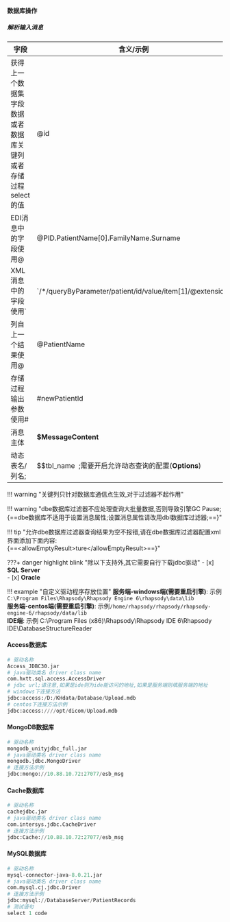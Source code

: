 #### **数据库操作**

##### 解析输入消息

| 字段                                                         | 含义/示例                                                    |
| ------------------------------------------------------------ | ------------------------------------------------------------ |
| 获得上一个数据集字段数据或者数据库关键列或者存储过程select的值 | @id                                                          |
| EDI消息中的字段使用@                                         | @PID.PatientName[0].FamilyName.Surname                       |
| XML消息中的字段使用`                                         | &#96;/*/queryByParameter/patient/id/value/item[1]/@extension&#96; |
| 列自上一个结果使用@                                          | @PatientName                                                 |
| 存储过程输出参数使用#                                        | #newPatientId                                                |
| 消息主体                                                     | **$MessageContent**                                          |
| 动态表名/列名;                                               | $$tbl_name&nbsp;&nbsp;;需要开启允许动态查询的配置(**Options**) |

!!! warning "关键列只针对数据库通信点生效,对于过滤器不起作用"

!!! warning "dbe数据库过滤器不应处理查询大批量数据,否则导致引擎GC Pause;<br>{==dbe数据库不适用于设置消息属性;设置消息属性请改用dbl数据库过滤器;==}"

!!! tip "允许dbe数据库过滤器查询结果为空不报错,请在dbe数据库过滤器配置xml界面添加下面内容:<br>{==&lt;allowEmptyResult&gt;ture&lt;/allowEmptyResult&gt;==}"

???+ danger highlight blink "除以下支持外,其它需要自行下载jdbc驱动"
	- [x] **SQL Server**<br>
    - [x] **Oracle**

!!! example  "自定义驱动程序存放位置"
     **服务端-windows端(需要重启引擎)**: 示例`C:\Program Files\Rhapsody\Rhapsody Engine 6\rhapsody\data\lib` <br>
     **服务端-centos端(需要重启引擎)**: 示例`/home/rhapsody/rhapsody/rhapsody-engine-6/rhapsody/data/lib` <br>
     **IDE端**: 示例 C:\Program Files (x86)\Rhapsody\Rhapsody IDE 6\Rhapsody IDE\DatabaseStructureReader


#### Access数据库

```python
# 驱动名称
Access_JDBC30.jar
# java驱动类名 driver class name
com.hxtt.sql.access.AccessDriver
# jdbc url;请注意,如果是ide则为ide能访问的地址,如果是服务端则填服务端的地址
# windows下连接方法
jdbc:access:/D:/KHdata/Database/Upload.mdb
# centos下连接方法示例
jdbc:access:////opt/dicom/Upload.mdb
```

#### MongoDB数据库

```python
# 驱动名称
mongodb_unityjdbc_full.jar
# java驱动类名 driver class name
mongodb.jdbc.MongoDriver
# 连接方法示例
jdbc:mongo://10.88.10.72:27077/esb_msg
```

#### Cache数据库

```python
# 驱动名称
cachejdbc.jar
# java驱动类名 driver class name
com.intersys.jdbc.CacheDriver
# 连接方法示例
jdbc:Cache://10.88.10.72:27077/esb_msg
```

#### MySQL数据库

```python
# 驱动名称
mysql-connector-java-8.0.21.jar
# java驱动类名 driver class name
com.mysql.cj.jdbc.Driver
# 连接方法示例
jdbc:mysql://DatabaseServer/PatientRecords
# 测试语句
select 1 code
```

